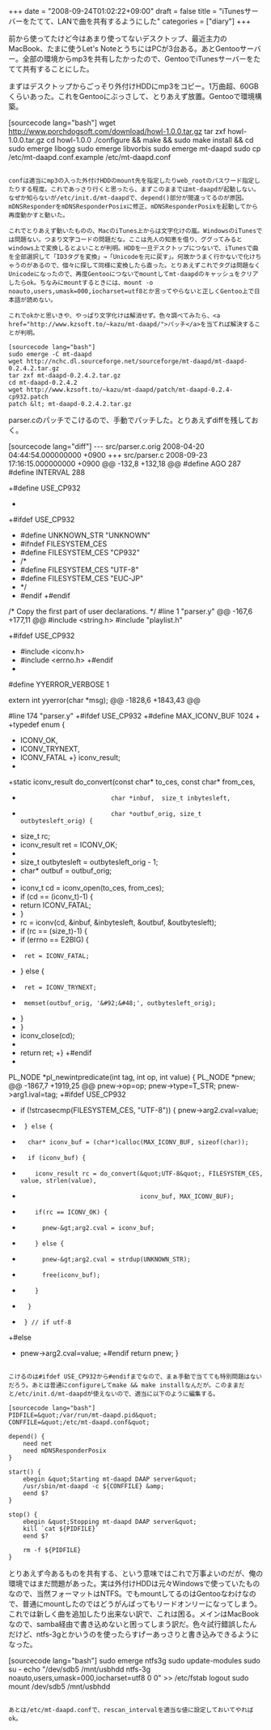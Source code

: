 +++
date = "2008-09-24T01:02:22+09:00"
draft = false
title = "iTunesサーバーをたてて、LANで曲を共有するようにした"
categories = ["diary"]
+++

前から使ってたけど今はあまり使ってないデスクトップ、最近主力のMacBook、たまに使うLet's NoteとうちにはPCが3台ある。あとGentooサーバー。全部の環境からmp3を共有したかったので、GentooでiTunesサーバーをたてて共有することにした。

まずはデスクトップからごっそり外付けHDDにmp3をコピー。1万曲超、60GBくらいあった。これをGentooにぶっさして、とりあえず放置。Gentooで環境構築。

[sourcecode lang="bash"]
wget http://www.porchdogsoft.com/download/howl-1.0.0.tar.gz
tar zxf howl-1.0.0.tar.gz
cd howl-1.0.0
./configure &amp;&amp; make &amp;&amp; sudo make install &amp;&amp; cd
sudo emerge libogg
sudo emerge libvorbis
sudo emerge mt-daapd
sudo cp /etc/mt-daapd.conf.example /etc/mt-daapd.conf
```

confは適当にmp3の入った外付けHDDのmount先を指定したりweb_rootのパスワード指定したりする程度。これであっさり行くと思ったら、まずこのままではmt-daapdが起動しない。なぜか知らないが/etc/init.d/mt-daapdで、depend()部分が間違ってるのが原因。mDNSResponderをmDNSResponderPosixに修正、mDNSResponderPosixを起動してから再度動かすと動いた。

これでとりあえず動いたものの、MacのiTunes上からは文字化けの嵐。WindowsのiTunesでは問題ない。つまり文字コードの問題だな。ここは先人の知恵を借り、ググってみるとwindows上で変換しるとよいことが判明。HDDを一旦デスクトップにつないで、iTunesで曲を全部選択して「ID3タグを変換」→「Unicodeを元に戻す」。何故かうまく行かないで化けちゃうのがあるので、個々に探して同様に変換したら直った。とりあえずこれでタグは問題なくUnicodeになったので、再度Gentooにつないでmountしてmt-daapdのキャッシュをクリアしたらok。ちなみにmountするときには、mount -o noauto,users,umask=000,iocharset=utf8とか言ってやらないと正しくGentoo上で日本語が読めない。

これでokかと思いきや、やっぱり文字化けは解消せず。色々調べてみたら、<a href="http://www.kzsoft.to/~kazu/mt-daapd/">パッチ</a>を当てれば解決することが判明。

[sourcecode lang="bash"]
sudo emerge -C mt-daapd
wget http://nchc.dl.sourceforge.net/sourceforge/mt-daapd/mt-daapd-0.2.4.2.tar.gz
tar zxf mt-daapd-0.2.4.2.tar.gz
cd mt-daapd-0.2.4.2
wget http://www.kzsoft.to/~kazu/mt-daapd/patch/mt-daapd-0.2.4-cp932.patch
patch &lt; mt-daapd-0.2.4.2.tar.gz
```

parser.cのパッチでこけるので、手動でパッチした。とりあえずdiffを残しておく。

[sourcecode lang="diff"]
--- src/parser.c.orig   2008-04-20 04:44:54.000000000 +0900
+++ src/parser.c        2008-09-23 17:16:15.000000000 +0900
@@ -132,8 +132,18 @@
 #define AGO 287
 #define INTERVAL 288
 
+#define USE_CP932
 
-
+#ifdef USE_CP932
+  #define UNKNOWN_STR    &quot;UNKNOWN&quot;
+  #ifndef FILESYSTEM_CES
+    #define FILESYSTEM_CES &quot;CP932&quot;
+  /*
+    #define FILESYSTEM_CES &quot;UTF-8&quot;
+    #define FILESYSTEM_CES &quot;EUC-JP&quot;
+  */
+  #endif
+#endif
 
 /* Copy the first part of user declarations.  */
 #line 1 &quot;parser.y&quot;
@@ -167,6 +177,11 @@
 #include &lt;string.h&gt;
 #include &quot;playlist.h&quot;
 
+#ifdef USE_CP932
+ #include &lt;iconv.h&gt;
+ #include &lt;errno.h&gt;
+#endif
+
 #define YYERROR_VERBOSE 1
 
 extern int yyerror(char *msg);
@@ -1828,6 +1843,43 @@
 
 
 #line 174 &quot;parser.y&quot;
+#ifdef USE_CP932
+#define MAX_ICONV_BUF 1024
+
+typedef enum {
+  ICONV_OK,
+  ICONV_TRYNEXT,
+  ICONV_FATAL
+} iconv_result;
+
+static iconv_result do_convert(const char* to_ces, const char* from_ces, 
+                              char *inbuf,  size_t inbytesleft,
+                              char *outbuf_orig, size_t outbytesleft_orig) {
+  size_t rc;
+  iconv_result ret = ICONV_OK;
+
+  size_t outbytesleft = outbytesleft_orig - 1; 
+  char* outbuf = outbuf_orig;
+
+  iconv_t cd  = iconv_open(to_ces, from_ces);
+  if (cd == (iconv_t)-1) {
+    return ICONV_FATAL;
+  }
+  rc = iconv(cd, &amp;inbuf, &amp;inbytesleft, &amp;outbuf, &amp;outbytesleft);
+  if (rc == (size_t)-1) {
+    if (errno == E2BIG) {
+      ret = ICONV_FATAL;
+    } else {
+      ret = ICONV_TRYNEXT;
+      memset(outbuf_orig, '&#92;&#48;', outbytesleft_orig);
+    }
+  }
+  iconv_close(cd);
+
+  return ret;
+}
+#endif
+
 
 PL_NODE *pl_newintpredicate(int tag, int op, int value) {
     PL_NODE *pnew;
@@ -1867,7 +1919,25 @@
     pnew-&gt;op=op;
     pnew-&gt;type=T_STR;
     pnew-&gt;arg1.ival=tag;
+#ifdef USE_CP932
+    if (!strcasecmp(FILESYSTEM_CES, &quot;UTF-8&quot;)) {
     pnew-&gt;arg2.cval=value;
+      } else {
+       char* iconv_buf = (char*)calloc(MAX_ICONV_BUF, sizeof(char));
+       if (iconv_buf) {
+         iconv_result rc = do_convert(&quot;UTF-8&quot;, FILESYSTEM_CES, value, strlen(value), 
+                                      iconv_buf, MAX_ICONV_BUF);
+         if(rc == ICONV_OK) {
+           pnew-&gt;arg2.cval = iconv_buf;
+         } else {
+           pnew-&gt;arg2.cval = strdup(UNKNOWN_STR);
+           free(iconv_buf);
+         }
+       }
+      } // if utf-8
+#else
+    pnew-&gt;arg2.cval=value;
+#endif
     return pnew;
 }
```

こけるのは#ifdef USE_CP932から#endifまでなので、まぁ手動で当てても特別問題はないだろう。あとは普通にconfigureしてmake && make installなんだが。このままだと/etc/init.d/mt-daapdが使えないので、適当に以下のように編集する。

[sourcecode lang="bash"]
PIDFILE=&quot;/var/run/mt-daapd.pid&quot;
CONFFILE=&quot;/etc/mt-daapd.conf&quot;

depend() {
    need net
    need mDNSResponderPosix
}

start() {
    ebegin &quot;Starting mt-daapd DAAP server&quot;
    /usr/sbin/mt-daapd -c ${CONFFILE} &amp;
    eend $?
}

stop() {
    ebegin &quot;Stopping mt-daapd DAAP server&quot;
    kill `cat ${PIDFILE}`
    eend $?

    rm -f ${PIDFILE}
}
```

とりあえず今あるものを共有する、という意味ではこれで万事よいのだが、俺の環境ではまだ問題があった。実は外付けHDDは元々Windowsで使っていたものなので、当然フォーマットはNTFS。でもmountしてるのはGentooなわけなので、普通にmountしたのではどうがんばってもリードオンリーになってしまう。これでは新しく曲を追加したり出来ない訳で、これは困る。メインはMacBookなので、samba経由で書き込めないと困ってしまう訳だ。色々試行錯誤したんだけど、ntfs-3gとかいうのを使ったらすげーあっさりと書き込みできるようになった。

[sourcecode lang="bash"]
sudo emerge ntfs3g
sudo update-modules
sudo su -
echo &quot;/dev/sdb5   /mnt/usbhdd ntfs-3g    noauto,users,umask=000,iocharset=utf8 0 0&quot; &gt;&gt; /etc/fstab
logout
sudo mount  /dev/sdb5 /mnt/usbhdd
```

あとは/etc/mt-daapd.confで、rescan_intervalを適当な値に設定しておいてやればok。
